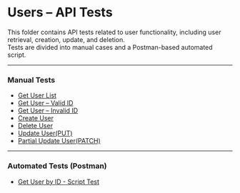 # Users – API Tests

This folder contains API tests related to user functionality, including user retrieval, creation, update, and deletion.  
Tests are divided into manual cases and a Postman-based automated script.

---

### Manual Tests

- [Get User List](get_users_test.md)
- [Get User – Valid ID](get_user_valid.md)
- [Get User – Invalid ID](get_user_invalid.md)
- [Create User](create_user_test.md)
- [Delete User](delete_user.md)
- [Update User(PUT)](update_user_test.md)
- [Partial Update User(PATCH)](patch_user_test.md)

---

### Automated Tests (Postman)

- [Get User by ID - Script Test](get_user_by_id_test.md)
